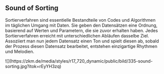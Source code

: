 ## Sound of Sorting

<div class="column-left">


Sortierverfahren sind essentielle Bestandteile von Codes und Algorithmen im täglichen Umgang mit Daten. Sie geben den Datensätzen eine Ordnung, basierend auf Werten und Parametern, die sie zuvor erhalten haben. 
Jedes Sortierverfahren erreicht mit unterschiedlichen Abläufen dasselbe Ziel. Assoziiert man nun jedem Datensatz einen Ton und spielt diesen ab, sobald der Prozess diesen Datensatz bearbeitet, entstehen einzigartige Rhythmen und Melodien.

</div>

<div class="column-right">
![](https://zkm.de/media/styles/r17_720_dynamic/public/bild/335-sound-sorting.jpg?itok=rEyYH3zq)
</div>
